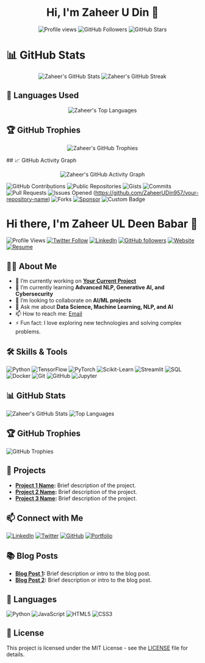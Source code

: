 <h1 align="center">Hi, I'm Zaheer U Din 👋</h1>

<p align="center">
  <img src="https://komarev.com/ghpvc/?username=ZaheerUDin957&color=blueviolet&style=flat-square" alt="Profile views" />
  <img src="https://img.shields.io/github/followers/ZaheerUDin957?label=Followers&style=flat-square&color=green" alt="GitHub Followers" />
  <img src="https://img.shields.io/github/stars/ZaheerUDin957?label=Stars&style=flat-square&color=yellow" alt="GitHub Stars" />
</p>

# 📊 GitHub Stats
<p align="center">
  <img src="https://github-readme-stats.vercel.app/api?username=ZaheerUDin957&show_icons=true&theme=radical" alt="Zaheer's GitHub Stats" />
  <img src="https://github-readme-streak-stats.herokuapp.com/?user=ZaheerUDin957&theme=radical" alt="Zaheer's GitHub Streak" />
</p>

## 🚀 Languages Used
<p align="center">
  <img src="https://github-readme-stats.vercel.app/api/top-langs/?username=ZaheerUDin957&layout=compact&theme=radical" alt="Zaheer's Top Languages" />
</p>

## 🏆 GitHub Trophies
<p align="center">
  <img src="https://github-profile-trophy.vercel.app/?username=ZaheerUDin957&theme=radical" alt="Zaheer's GitHub Trophies" />
</p>
## 📈 GitHub Activity Graph
<p align="center">
  <img src="https://github-readme-activity-graph.vercel.app/graph?username=ZaheerUDin957&bg_color=1a1b27&color=ffffff&line=ff7f50&point=ffffff&area=true&hide_border=true" alt="Zaheer's GitHub Activity Graph" />
</p>



![GitHub Contributions](https://custom-icon-badges.herokuapp.com/badge/Contributions-ZaheerUDin957-green?logo=github)
![Public Repositories](https://img.shields.io/badge/Public%20Repos-ZaheerUDin957-blue?logo=github)
![Gists](https://img.shields.io/badge/Gists-ZaheerUDin957-orange?logo=github)
![Commits](https://img.shields.io/badge/Commits%20This%20Year-ZaheerUDin957-green?logo=github)
![Pull Requests](https://img.shields.io/badge/Pull%20Requests-ZaheerUDin957-red?logo=github)
![Issues Opened](https://img.shields.io/badge/Issues%20Opened-ZaheerUDin957-yellow?logo=github)
(https://github.com/ZaheerUDin957/your-repository-name)
![Forks](https://img.shields.io/badge/Forks-ZaheerUDin957-lightgrey?logo=github)
[![Sponsor](https://img.shields.io/badge/Sponsor-ZaheerUDin957-brightgreen?logo=github-sponsors)](https://github.com/sponsors/ZaheerUDin957)
![Custom Badge](https://img.shields.io/badge/Custom-Badge-red)













# Hi there, I'm Zaheer UL Deen Babar 👋

![Profile Views](https://komarev.com/ghpvc/?username=Zaheer-10&color=blue)
[![Twitter Follow](https://img.shields.io/twitter/follow/twitter_handle?style=social)](https://twitter.com/twitter_handle)
[![LinkedIn](https://img.shields.io/badge/LinkedIn-Connect-blue?style=flat&logo=linkedin)](https://www.linkedin.com/in/zaheer-10/)
[![GitHub followers](https://img.shields.io/github/followers/Zaheer-10?style=social)](https://github.com/Zaheer-10)
[![Website](https://img.shields.io/badge/Website-Visit-blue)](https://yourwebsite.com)
[![Resume](https://img.shields.io/badge/Resume-Download-blue)](https://yourwebsite.com/resume.pdf)

## 👨‍💻 About Me

- 🔭 I’m currently working on **[Your Current Project](https://github.com/Zaheer-10/YourCurrentProject)**
- 🌱 I’m currently learning **Advanced NLP, Generative AI, and Cybersecurity**
- 👯 I’m looking to collaborate on **AI/ML projects**
- 💬 Ask me about **Data Science, Machine Learning, NLP, and AI**
- 📫 How to reach me: [Email](mailto:zaheer@example.com)
- ⚡ Fun fact: I love exploring new technologies and solving complex problems.

## 🛠️ Skills & Tools

![Python](https://img.shields.io/badge/Python-3776AB?style=flat&logo=python&logoColor=white)
![TensorFlow](https://img.shields.io/badge/TensorFlow-FF6F00?style=flat&logo=tensorflow&logoColor=white)
![PyTorch](https://img.shields.io/badge/PyTorch-EE4C2C?style=flat&logo=pytorch&logoColor=white)
![Scikit-Learn](https://img.shields.io/badge/Scikit--Learn-F7931E?style=flat&logo=scikit-learn&logoColor=white)
![Streamlit](https://img.shields.io/badge/Streamlit-FF4B4B?style=flat&logo=streamlit&logoColor=white)
![SQL](https://img.shields.io/badge/SQL-4479A1?style=flat&logo=sql&logoColor=white)
![Docker](https://img.shields.io/badge/Docker-2496ED?style=flat&logo=docker&logoColor=white)
![Git](https://img.shields.io/badge/Git-F05032?style=flat&logo=git&logoColor=white)
![GitHub](https://img.shields.io/badge/GitHub-181717?style=flat&logo=github&logoColor=white)
![Jupyter](https://img.shields.io/badge/Jupyter-F37626?style=flat&logo=jupyter&logoColor=white)

## 📊 GitHub Stats

![Zaheer's GitHub Stats](https://github-readme-stats.vercel.app/api?username=Zaheer-10&show_icons=true&theme=radical)
![Top Languages](https://github-readme-stats.vercel.app/api/top-langs/?username=Zaheer-10&layout=compact&theme=radical)

## 🏆 GitHub Trophies

![GitHub Trophies](https://github-profile-trophy.vercel.app/?username=Zaheer-10&theme=onedark&no-frame=true&margin-w=15)

## 🚀 Projects

- **[Project 1 Name](https://github.com/Zaheer-10/Project1):** Brief description of the project.
- **[Project 2 Name](https://github.com/Zaheer-10/Project2):** Brief description of the project.
- **[Project 3 Name](https://github.com/Zaheer-10/Project3):** Brief description of the project.

## 📫 Connect with Me

[![LinkedIn](https://img.shields.io/badge/LinkedIn-Connect-blue?style=flat&logo=linkedin)](https://www.linkedin.com/in/zaheer-10/)
[![Twitter](https://img.shields.io/twitter/follow/twitter_handle?style=social)](https://twitter.com/twitter_handle)
[![GitHub](https://img.shields.io/github/followers/Zaheer-10?style=social)](https://github.com/Zaheer-10)
[![Portfolio](https://img.shields.io/badge/Portfolio-Visit-blue)](https://yourwebsite.com)

## 📚 Blog Posts

- **[Blog Post 1](https://yourwebsite.com/blog-post-1):** Brief description or intro to the blog post.
- **[Blog Post 2](https://yourwebsite.com/blog-post-2):** Brief description or intro to the blog post.

## 💬 Languages

![Python](https://img.shields.io/badge/Python-3776AB?style=flat&logo=python&logoColor=white)
![JavaScript](https://img.shields.io/badge/JavaScript-F7DF1E?style=flat&logo=javascript&logoColor=black)
![HTML5](https://img.shields.io/badge/HTML5-E34F26?style=flat&logo=html5&logoColor=white)
![CSS3](https://img.shields.io/badge/CSS3-1572B6?style=flat&logo=css3&logoColor=white)

## 📄 License

This project is licensed under the MIT License - see the [LICENSE](LICENSE) file for details.
